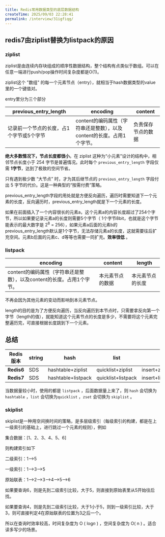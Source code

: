 ```yaml
---
title: Redis常用数据类型的底层数据结构
createTime: 2025/09/03 22:28:41
permalink: /interview/31igfiqg/
---
```



## redis7由ziplist替换为listpack的原因

### ziplist

ziplist是由连续内存块组成的顺序性数据结构，整个结构有点类似于数组。可以在任意一端进行push/pop操作时间复杂度都是O(1)。

ziplist这个 "数组" 的每一个元素节点（entry），就相当于hash数据类型的value里的一个键值对。

entry里分为三个部分

| previous_entry_length                    | encoding                                                     | content            |
| ---------------------------------------- | ------------------------------------------------------------ | ------------------ |
| 记录前一个节点的长度，占1个字节或5个字节 | content的编码属性（字符串还是整数），以及content的长度。占用1个字节。 | 负责保存节点的数据 |

**绝大多数情况下，节点长度都很小**。在 ziplist 这种为“小元素”设计的结构中，相邻节点长度小于 254 字节是普遍情况。此时每个 `previous_entry_length` 字段仅需 **1字节**，达到了极致的空间节省。

只有遇到极少数 “大节点” 时，才为其后继节点的 `previous_entry_length` 字段付出 5 字节的代价。这是一种典型的“按需付费”策略。

previous_entry_length字段的用处就是方便反向遍历，遍历时需要知道下一个元素的长度，反向遍历时，previous_entry_length就是下一个元素的长度。

如果在前面插入了一个内容很长的元素a，这个元素a的内容长度超过了254个字节，所以如果要记录元素a的长度则需要5个字节（ 1个字节8bit，也就是这个字节能表示的最大数字是 $2^{8}$ = 256），如果元素a后面的元素b的previous_entry_length默认是1个字节，无法存储元素a的长度，这就需要往后扩充空间。元素b后面的元素c、d等等也需要一同扩充。**效率很低** 。



### listpack

| encoding                                                     | content          | length           |
| ------------------------------------------------------------ | ---------------- | ---------------- |
| content的编码属性（字符串还是整数），以及content的长度。占用1个字节。 | 本元素节点的数据 | 本元素节点的长度 |
不再会因为其他元素的变动而影响到本元素节点。

length的目的是为了方便反向遍历，当反向遍历到本节点时，只需要拿反向第一个字节（length的值），就能知道这个元素节点的长度是多少，不需要将这个元素完整遍历完，可直接根据长度跳到下一个元素。



## 总结

| Redis版本  | string | hash               | list               | set                       | zset              |
| ---------- | ------ | ------------------ | ------------------ | ------------------------- | ----------------- |
| **Redis6** | SDS    | hashtable+ziplist  | quicklist+ziplist  | insert+ziplist+hasstable  | skiplist+ziplist  |
| **Redis7** | SDS    | hashtable+listpack | quicklist+listpack | insert+listpack+hasstable | skiplist+listpack |

当数据量较小时，使用的都是 `listpack` ，后面数据量上来了，则 `hash` 会切换为 `hashtable` ，`list` 会切换为`quicklist` ，`zset` 会切换为 `skiplist` 。

### skiplist

skiplist是一种用空间换时间的策略，是多层级索引（每级索引的构建，都是在上一级索引的基础上，进行跳过一个元素的规则），例如

集合数据：[1、2、3、4、5、6]

则构建索引如下

二级索引：1-->5

一级索引：1-->3-->5

原始联表：1-->2-->3-->4-->5-->6

如果要查询6，则是先到二级索引比较，大于5，则直接到原始表里从5开始往后找。

如果要查询4，则是先到二级索引比较，大于1小于5，则到一级索引比较，大于3，则可直接判定4在原始联表的位置为3之后一个。

所以在查询时效率较高，时间复杂度为 O ( $\log_{}{n}$ ) ，空间复杂度为 O( n ) 。适合读多写少的场景。





